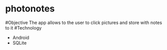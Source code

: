 # photonotes
#Objective
The app allows to the user to click pictures and store with notes to it
#Technology
<ul>
<li>Android</li>
<li>SQLite</li>
</ul>
